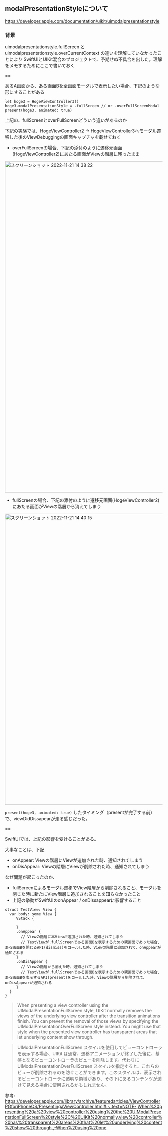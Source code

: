 ## modalPresentationStyleについて

https://developer.apple.com/documentation/uikit/uimodalpresentationstyle

### 背景

uimodalpresentationstyle.fullScreen と uimodalpresentationstyle.overCurrentContext の違いを理解していなかったことにより
SwiftUIとUIKit混合のプロジェクトで、予期せぬ不具合を出した。理解をメモするためにここで書いておく

==

あるA画面から、ある画面Bを全画面モーダルで表示したい場合、下記のような形にすることがある

```
let hoge3 = HogeViewController3()
hoge3.modalPresentationStyle = .fullScreen // or .overFullScreenModal
present(hoge3, animated: true)
```

上記の、fullScreenとoverFullScreenどういう違いがあるのか

下記の実験では、HogeViewController2 → HogeViewController3へモーダル遷移した後のViewDebuggingの画面キャプチャを載せておく

- overFullScreenの場合、下記の添付のように遷移元画面(HogeViewController2)にあたる画面がViewの階層に残ったまま

<img width="1060" alt="スクリーンショット 2022-11-21 14 38 22" src="https://user-images.githubusercontent.com/16571394/202974993-f0c6bd3a-ce8e-42cc-a58d-355f6cb74f76.png">


- fullScreenの場合、下記の添付のように遷移元画面(HogeViewController2)にあたる画面がViewの階層から消えてしまう

<img width="931" alt="スクリーンショット 2022-11-21 14 40 15" src="https://user-images.githubusercontent.com/16571394/202974912-1c69a55f-1794-4fcd-b7b1-5bbe0c5fcac6.png">

`present(hoge3, animated: true)` したタイミング（presentが完了する前）で、viewDidDissapearが走る感じだった。

==

SwiftUIでは、上記の影響を受けることがある。

大事なことは、下記

- onAppear: Viewの階層にViewが追加された時、通知されてしまう
- onDisAppear: Viewの階層にViewが削除された時、通知されてしまう

なぜ問題が起こったのか、
- fullScreenによるモーダル遷移でView階層から削除されること、モーダルを閉じた時に新たにView階層に追加されることを知らなかったこと
- 上記の挙動がSwiftUIのonAppear / onDissappearに影響すること

```
struct TestView: View {
  var body: some View {
     VStack {
     
     }
     .onAppear {
       // Viewの階層に本Viewが追加された時、通知されてしまう
       // TestViewが.fullScreenである画面Bを表示するための親画面であった場合、ある画面Bを閉じるAPI(dismiss)をコールした時、Viewの階層に追加されて、onAppearが通知される
     }
     .onDisAppear {
       // Viewの階層から消えた時、通知されてしまう
       // TestViewが.fullScreenである画面Bを表示するための親画面であった場合、ある画面Bを表示するAPI(present)をコールした時、Viewの階層から削除されて、onDisAppearが通知される
     }
  }
}
```

> When presenting a view controller using the UIModalPresentationFullScreen style, UIKit normally removes the views of the underlying view controller after the transition animations finish. You can prevent the removal of those views by specifying the UIModalPresentationOverFullScreen style instead. You might use that style when the presented view controller has transparent areas that let underlying content show through.

> UIModalPresentationFullScreen スタイルを使用してビューコントローラを表示する場合、UIKit は通常、遷移アニメーションが終了した後に、基盤となるビューコントローラのビューを削除します。代わりに UIModalPresentationOverFullScreen スタイルを指定すると、これらのビューが削除されるのを防ぐことができます。このスタイルは、表示されるビューコントローラに透明な領域があり、その下にあるコンテンツが透けて見える場合に使用されるかもしれません。

参考: https://developer.apple.com/library/archive/featuredarticles/ViewControllerPGforiPhoneOS/PresentingaViewController.html#:~:text=NOTE-,When%20presenting%20a%20view%20controller%20using%20the%20UIModalPresentationFullScreen%20style%2C%20UIKit%20normally,view%20controller%20has%20transparent%20areas%20that%20let%20underlying%20content%20show%20through.,-When%20using%20one

